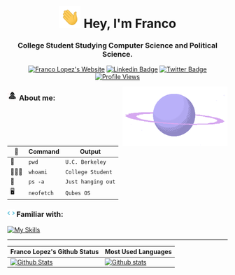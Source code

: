 <h1 align="center">
  <img src="https://raw.githubusercontent.com/FrancoLopezDev/FrancoLopezDev/main/assets/gifs/hello.gif" width="50px"/>
  Hey, I'm Franco
</h1>
<h3 align="center">College Student Studying Computer Science and Political Science.</h3>
<p align="center">
  <a href="https://www.franco-lopez.com"><img src="https://img.shields.io/badge/-Website-ff7139?style=flat&logo=https://franco-lopez.com/favicon-32x32.png&logoColor=white" alt="Franco Lopez's Website" /></a>
  <a href="https://www.linkedin.com/in/francolopezdev/"><img src="https://img.shields.io/badge/-LinkedIn-0a66c2?style=flat&amp;logo=Linkedin&amp;logoColor=white&amp;link=https://www.linkedin.com/in/francolopezdev/" alt="Linkedin Badge" /></a>
  <a href="https://twitter.com/francolopezdev"><img src="https://img.shields.io/badge/-Twitter-1ca0f1?style=flat&amp;logo=Twitter&amp;logoColor=white&amp;link=https://twitter.com/francolopezdev" alt="Twitter Badge" /></a>
  <a href="https://github.com/FrancoLopezDev"><img src="https://hits.sh/github.com/FrancoLopezDev.svg?style=flat-square&label=Profile%20Views&color=purple" alt="Profile Views" /></a>
</p>

<img align="right" src="https://raw.githubusercontent.com/FrancoLopezDev/FrancoLopezDev/main/assets/gifs/planet.gif" width="240px"/>

### <img src="https://raw.githubusercontent.com/FrancoLopezDev/FrancoLopezDev/main/assets/gifs/Hacker.gif" width="23px"/> About me:
| 💾 | Command | Output |
| --- | --- | --- |
| 🐻 | `pwd` | `U.C. Berkeley` |
| 👨🏻‍💻 | `whoami` | `College Student` |
| 🚀 | `ps -a` | `Just hanging out` |
| 🖥️ | `neofetch` | `Qubes OS` |

### <img src="https://raw.githubusercontent.com/FrancoLopezDev/FrancoLopezDev/main/assets/gifs/skillz.gif" width="17px"/> Familiar with:
[![My Skills](https://skillicons.dev/icons?i=linux,obsidian,neovim,docker,bash,python,js,c,cpp)](https://skillicons.dev)

***

| Franco Lopez's Github Status | Most Used Languages |
| --- | --- |
| [![Github Stats](https://github-readme-stats.vercel.app/api?username=francolopezdev&show_icons=true&theme=nightowl&hide_title=true)](https://github.com/anuraghazra/github-readme-stats) | [![Github stats](https://github-readme-stats.vercel.app/api/top-langs/?username=francolopezdev&show_icons=true&theme=nightowl&layout=compact&hide_title=true)](https://github.com/anuraghazra/github-readme-stats) |
